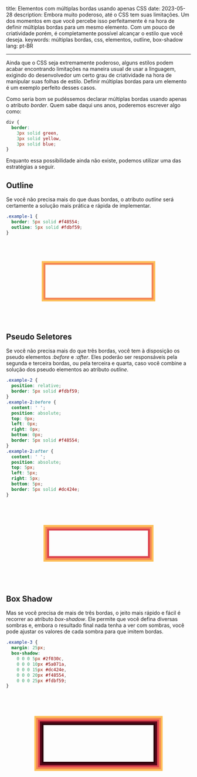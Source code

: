 title: Elementos com múltiplas bordas usando apenas CSS
date: 2023-05-28
description: Embora muito poderoso, até o CSS tem suas limitações. Um dos momentos em que você percebe isso perfeitamente é na hora de definir múltiplas bordas para um mesmo elemento. Com um pouco de criatividade porém, é completamente possível alcançar o estilo que você deseja.
keywords: múltiplas bordas, css, elementos, outline, box-shadow
lang: pt-BR

---

<style>
.example-wrapper {
  display: flex;
  align-items: center;
  justify-content: center;
  padding: 60px 0;
}
.example {
  flex-grow: 1;
  height: 100px;
  max-width: 300px;
  box-sizing: border-box;
}
</style>

Ainda que o CSS seja extremamente poderoso, alguns estilos podem acabar encontrando limitações na maneira usual de usar a linguagem, exigindo do desenvolvedor um certo grau de criatividade na hora de manipular suas folhas de estilo. Definir múltiplas bordas para um elemento é um exemplo perfeito desses casos.

Como seria bom se pudéssemos declarar múltiplas bordas usando apenas o atributo *border*. Quem sabe daqui uns anos, poderemos escrever algo como:
``` css
div {
  border:
    3px solid green,
    3px solid yellow,
    3px solid blue;
}
```

Enquanto essa possibilidade ainda não existe, podemos utilizar uma das estratégias a seguir.

## Outline

Se você não precisa mais do que duas bordas, o atributo *outline* será certamente a solução mais prática e rápida de implementar.

``` css
.example-1 {
  border: 5px solid #f48554;
  outline: 5px solid #fdbf59;
}
```
<style>
.example-1 {
  border: 5px solid #f48554;
  outline: 5px solid #fdbf59;
}
</style>
<div class="example-wrapper">
  <div class="example example-1"></div>
</div>

## Pseudo Seletores

Se você não precisa mais do que três bordas, você tem à disposição os pseudo elementos *:before* e *:after*. Eles poderão ser responsáveis pela segunda e terceira bordas, ou pela terceira e quarta, caso você combine a solução dos pseudo elementos ao atributo *outline*.

``` css
.example-2 {
  position: relative;
  border: 5px solid #fdbf59;
}
.example-2:before {
  content: ' ';
  position: absolute;
  top: 0px;
  left: 0px;
  right: 0px;
  bottom: 0px;
  border: 5px solid #f48554;
}
.example-2:after {
  content: ' ';
  position: absolute;
  top: 5px;
  left: 5px;
  right: 5px;
  bottom: 5px;
  border: 5px solid #dc424e;
}
```
<style>
.example-2 {
  position: relative;
  border: 5px solid #fdbf59;
}
.example-2:before {
  content: ' ';
  position: absolute;
  top: 0px;
  left: 0px;
  right: 0px;
  bottom: 0px;
  border: 5px solid #f48554;
}
.example-2:after {
  content: ' ';
  position: absolute;
  top: 5px;
  left: 5px;
  right: 5px;
  bottom: 5px;
  border: 5px solid #dc424e;
}
</style>
<div class="example-wrapper">
  <div class="example example-2"></div>
</div>

## Box Shadow

Mas se você precisa de mais de três bordas, o jeito mais rápido e fácil é recorrer ao atributo *box-shadow*. Ele permite que você defina diversas sombras e, embora o resultado final nada tenha a ver com sombras, você pode ajustar os valores de cada sombra para que imitem bordas.

``` css
.example-3 {
  margin: 25px;
  box-shadow: 
    0 0 0 5px #2f030c,
    0 0 0 10px #5a071a,
    0 0 0 15px #dc424e,
    0 0 0 20px #f48554,
    0 0 0 25px #fdbf59;
}
```
<style>
.example-3 {
  margin: 25px;
  box-shadow: 
    0 0 0 5px #2f030c,
    0 0 0 10px #5a071a,
    0 0 0 15px #dc424e,
    0 0 0 20px #f48554,
    0 0 0 25px #fdbf59;
}
</style>
<div class="example-wrapper">
  <div class="example example-3"></div>
</div>
